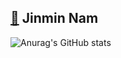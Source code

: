 ## [💒](https://jin-my.github.io/) Jinmin Nam
![Anurag's GitHub stats](https://github-readme-stats.vercel.app/api?username=jin-my&show_icons=true&theme=radical)
